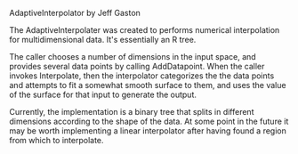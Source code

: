 AdaptiveInterpolator
by Jeff Gaston

The AdaptiveInterpolater was created to performs numerical interpolation for multidimensional data. It's essentially an R tree.

The caller chooses a number of dimensions in the input space, and provides several data points by calling AddDatapoint. When the caller invokes Interpolate, then the interpolator categorizes the the data points and attempts to fit a somewhat smooth surface to them, and uses the value of the surface for that input to generate the output.

Currently, the implementation is a binary tree that splits in different dimensions according to the shape of the data. At some point in the future it may be worth implementing a linear interpolator after having found a region from which to interpolate.